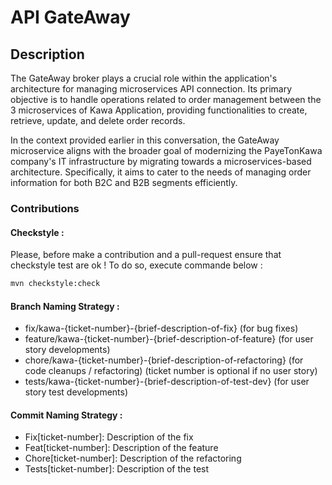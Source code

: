 # API GateAway

## Description

The GateAway broker plays a crucial role within the application's architecture for managing microservices API connection. Its primary objective is to handle operations related to order management between the 3 microservices of Kawa Application, providing functionalities to create, retrieve, update, and delete order records.

In the context provided earlier in this conversation, the GateAway microservice aligns with the broader goal of modernizing the PayeTonKawa company's IT infrastructure by migrating towards a microservices-based architecture. Specifically, it aims to cater to the needs of managing order information for both B2C and B2B segments efficiently.

### Contributions
#### Checkstyle :

Please, before make a contribution and a pull-request ensure that checkstyle test are ok !
To do so, execute commande below :

```sh
mvn checkstyle:check 
```

#### Branch Naming Strategy :
* fix/kawa-{ticket-number}-{brief-description-of-fix} (for bug fixes)
* feature/kawa-{ticket-number}-{brief-description-of-feature} (for user story developments)
* chore/kawa-{ticket-number}-{brief-description-of-refactoring} (for code cleanups / refactoring) (ticket number is optional if no user story)
* tests/kawa-{ticket-number}-{brief-description-of-test-dev} (for user story test developments)

#### Commit Naming Strategy :
* Fix[ticket-number]: Description of the fix
* Feat[ticket-number]: Description of the feature
* Chore[ticket-number]: Description of the refactoring
* Tests[ticket-number]: Description of the test